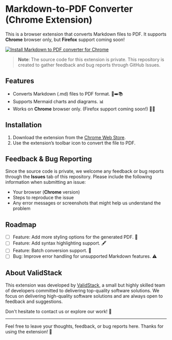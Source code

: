 # Markdown-to-PDF Converter (Chrome Extension)

This is a browser extension that converts Markdown files to PDF.
It supports **Chrome** browser only, but **Firefox** support coming soon!

[![Install Markdown to PDF converter for Chrome](https://developer.chrome.com/static/docs/webstore/branding/image/iNEddTyWiMfLSwFD6qGq.png)](https://chromewebstore.google.com/detail/mcajoeddbjfiaddbklgndfgidjghmgel?utm_source=github&utm_medium=readme&utm_campaign=extension_launch)

> **Note**: The source code for this extension is private. This repository is created to gather feedback and bug reports through GitHub Issues.

## Features
- Converts Markdown (.md) files to PDF format. 📄➡️📚
- Supports Mermaid charts and diagrams. 📊
- Works on **Chrome** browser only. (Firefox support coming soon!) 🦊❌

## Installation

1. Download the extension from the [Chrome Web Store](https://chromewebstore.google.com/detail/mcajoeddbjfiaddbklgndfgidjghmgel?utm_source=github&utm_medium=readme&utm_campaign=extension_launch).
2. Use the extension’s toolbar icon to convert the file to PDF.

## Feedback & Bug Reporting

Since the source code is private, we welcome any feedback or bug reports through the **Issues** tab of this repository. Please include the following information when submitting an issue:

- Your browser (**Chrome** version)
- Steps to reproduce the issue
- Any error messages or screenshots that might help us understand the problem

## Roadmap
- [ ] Feature: Add more styling options for the generated PDF. 🎨
- [ ] Feature: Add syntax highlighting support. 🖋️
- [ ] Feature: Batch conversion support. 🔄
- [ ] Bug: Improve error handling for unsupported Markdown features. ⚠️

## About ValidStack

This extension was developed by [ValidStack](https://validstack.pro), a small but highly skilled team of developers committed to delivering top-quality software solutions. We focus on delivering high-quality software solutions and are always open to feedback and suggestions. 

Don't hesitate to contact us or explore our work! 🚀

---

Feel free to leave your thoughts, feedback, or bug reports here. Thanks for using the extension! 🙏
